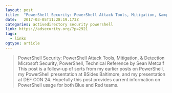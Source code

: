 ```yaml
---
layout: post 
title:  "PowerShell Security: PowerShell Attack Tools, Mitigation, &amp; Detection » Active Directory Security" 
date:   2017-03-05T11:28:19.173Z 
categories: activedirectory security powershell
link: https://adsecurity.org/?p=2921 
tags:
  - links
ogtype: article 
---
```


> PowerShell Security: PowerShell Attack Tools, Mitigation, & Detection
Microsoft Security, PowerShell, Technical Reference by Sean Metcalf
This post is a follow-up of sorts from my earlier posts on PowerShell, my PowerShell presentation at BSides Baltimore, and my presentation at DEF CON 24.
Hopefully this post provides current information on PowerShell usage for both Blue and Red teams.